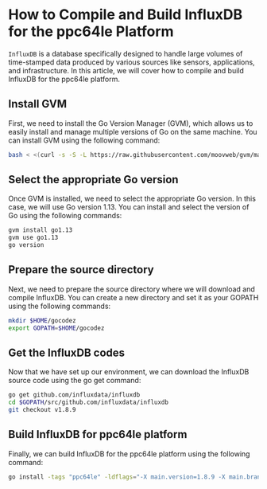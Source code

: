 # How to Compile and Build InfluxDB for the ppc64le Platform

`InfluxDB` is a database specifically designed to handle large volumes of time-stamped data produced by various sources 
like sensors, applications, and infrastructure. In this article, we will cover how to compile and build InfluxDB for 
the ppc64le platform.

## Install GVM 

First, we need to install the Go Version Manager (GVM), which allows us to easily install and manage multiple versions 
of Go on the same machine. You can install GVM using the following command:

```bash
bash < <(curl -s -S -L https://raw.githubusercontent.com/moovweb/gvm/master/binscripts/gvm-installer)
```

## Select the appropriate Go version

Once GVM is installed, we need to select the appropriate Go version. In this case, we will use Go version 1.13. 
You can install and select the version of Go using the following commands:

```bash
gvm install go1.13
gvm use go1.13
go version
```

## Prepare the source directory

Next, we need to prepare the source directory where we will download and compile InfluxDB. 
You can create a new directory and set it as your GOPATH using the following commands:

```bash
mkdir $HOME/gocodez
export GOPATH=$HOME/gocodez
```

## Get the InfluxDB codes

Now that we have set up our environment, we can download the InfluxDB source code using the go get command:

```bash
go get github.com/influxdata/influxdb
cd $GOPATH/src/github.com/influxdata/influxdb
git checkout v1.8.9
```

## Build InfluxDB for ppc64le platform

Finally, we can build InfluxDB for the ppc64le platform using the following command:

```bash
go install -tags "ppc64le" -ldflags="-X main.version=1.8.9 -X main.branch=main -X main.commit=d9b56321d5796d7791138ed6a8f0a6ae6007a551" ./...
```

